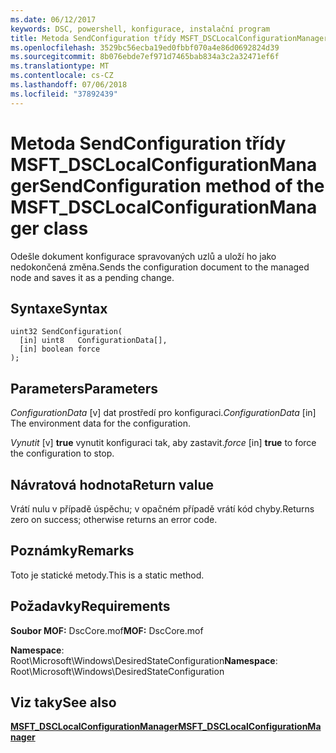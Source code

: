 ```yaml
---
ms.date: 06/12/2017
keywords: DSC, powershell, konfigurace, instalační program
title: Metoda SendConfiguration třídy MSFT_DSCLocalConfigurationManager
ms.openlocfilehash: 3529bc56ecba19ed0fbbf070a4e86d0692824d39
ms.sourcegitcommit: 8b076ebde7ef971d7465bab834a3c2a32471ef6f
ms.translationtype: MT
ms.contentlocale: cs-CZ
ms.lasthandoff: 07/06/2018
ms.locfileid: "37892439"
---
```

# <a name="sendconfiguration-method-of-the-msftdsclocalconfigurationmanager-class"></a><span data-ttu-id="6553d-103">Metoda SendConfiguration třídy MSFT_DSCLocalConfigurationManager</span><span class="sxs-lookup"><span data-stu-id="6553d-103">SendConfiguration method of the MSFT_DSCLocalConfigurationManager class</span></span>

<span data-ttu-id="6553d-104">Odešle dokument konfigurace spravovaných uzlů a uloží ho jako nedokončená změna.</span><span class="sxs-lookup"><span data-stu-id="6553d-104">Sends the configuration document to the managed node and saves it as a pending change.</span></span>

## <a name="syntax"></a><span data-ttu-id="6553d-105">Syntaxe</span><span class="sxs-lookup"><span data-stu-id="6553d-105">Syntax</span></span>

```mof
uint32 SendConfiguration(
  [in] uint8   ConfigurationData[],
  [in] boolean force
);
```

## <a name="parameters"></a><span data-ttu-id="6553d-106">Parameters</span><span class="sxs-lookup"><span data-stu-id="6553d-106">Parameters</span></span>

<span data-ttu-id="6553d-107">*ConfigurationData* \[v\] dat prostředí pro konfiguraci.</span><span class="sxs-lookup"><span data-stu-id="6553d-107">*ConfigurationData* \[in\] The environment data for the configuration.</span></span>

<span data-ttu-id="6553d-108">*Vynutit* \[v\] **true** vynutit konfiguraci tak, aby zastavit.</span><span class="sxs-lookup"><span data-stu-id="6553d-108">*force* \[in\] **true** to force the configuration to stop.</span></span>

## <a name="return-value"></a><span data-ttu-id="6553d-109">Návratová hodnota</span><span class="sxs-lookup"><span data-stu-id="6553d-109">Return value</span></span>

<span data-ttu-id="6553d-110">Vrátí nulu v případě úspěchu; v opačném případě vrátí kód chyby.</span><span class="sxs-lookup"><span data-stu-id="6553d-110">Returns zero on success; otherwise returns an error code.</span></span>

## <a name="remarks"></a><span data-ttu-id="6553d-111">Poznámky</span><span class="sxs-lookup"><span data-stu-id="6553d-111">Remarks</span></span>

<span data-ttu-id="6553d-112">Toto je statické metody.</span><span class="sxs-lookup"><span data-stu-id="6553d-112">This is a static method.</span></span>

## <a name="requirements"></a><span data-ttu-id="6553d-113">Požadavky</span><span class="sxs-lookup"><span data-stu-id="6553d-113">Requirements</span></span>

<span data-ttu-id="6553d-114">**Soubor MOF:** DscCore.mof</span><span class="sxs-lookup"><span data-stu-id="6553d-114">**MOF:** DscCore.mof</span></span>

<span data-ttu-id="6553d-115">**Namespace**: Root\Microsoft\Windows\DesiredStateConfiguration</span><span class="sxs-lookup"><span data-stu-id="6553d-115">**Namespace**: Root\Microsoft\Windows\DesiredStateConfiguration</span></span>

## <a name="see-also"></a><span data-ttu-id="6553d-116">Viz taky</span><span class="sxs-lookup"><span data-stu-id="6553d-116">See also</span></span>

[<span data-ttu-id="6553d-117">**MSFT_DSCLocalConfigurationManager**</span><span class="sxs-lookup"><span data-stu-id="6553d-117">**MSFT_DSCLocalConfigurationManager**</span></span>](msft-dsclocalconfigurationmanager.md)